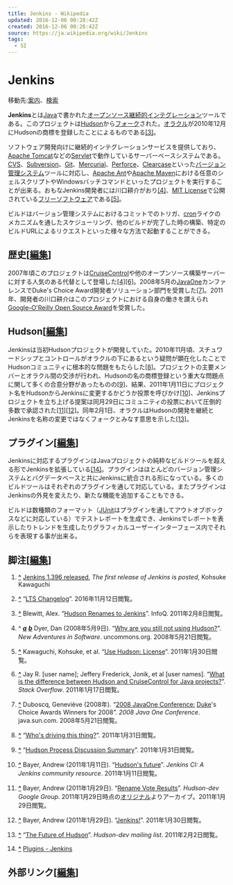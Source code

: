 ```yaml
---
title: Jenkins - Wikipedia
updated: 2016-12-06 00:28:42Z
created: 2016-12-06 00:28:42Z
source: https://ja.wikipedia.org/wiki/Jenkins
tags:
  - SI
---
```


# Jenkins

移動先:[案内](https://ja.wikipedia.org/wiki/Jenkins#mw-head)、[検索](https://ja.wikipedia.org/wiki/Jenkins#p-search)

**Jenkins**とは[Java](https://ja.wikipedia.org/wiki/Java)で書かれた[オープンソース](https://ja.wikipedia.org/wiki/%E3%82%AA%E3%83%BC%E3%83%97%E3%83%B3%E3%82%BD%E3%83%BC%E3%82%B9)[継続的インテグレーション](https://ja.wikipedia.org/wiki/%E7%B6%99%E7%B6%9A%E7%9A%84%E3%82%A4%E3%83%B3%E3%83%86%E3%82%B0%E3%83%AC%E3%83%BC%E3%82%B7%E3%83%A7%E3%83%B3)ツールである。このプロジェクトは[Hudson](https://ja.wikipedia.org/wiki/Hudson)から[フォーク](https://ja.wikipedia.org/wiki/%E3%83%95%E3%82%A9%E3%83%BC%E3%82%AF_(%E3%82%BD%E3%83%95%E3%83%88%E3%82%A6%E3%82%A7%E3%82%A2%E9%96%8B%E7%99%BA))された。[オラクル](https://ja.wikipedia.org/wiki/%E3%82%AA%E3%83%A9%E3%82%AF%E3%83%AB_(%E4%BC%81%E6%A5%AD))が2010年12月にHudsonの商標を登録したことによるものである[[3]](https://ja.wikipedia.org/wiki/Jenkins#cite_note-3)。

ソフトウェア開発向けに継続的インテグレーションサービスを提供しており、[Apache Tomcat](https://ja.wikipedia.org/wiki/Apache_Tomcat)などの[Servlet](https://ja.wikipedia.org/wiki/Java_Servlet)で動作しているサーバーベースシステムである。[CVS](https://ja.wikipedia.org/wiki/Concurrent_Versions_System)、[Subversion](https://ja.wikipedia.org/wiki/Apache_Subversion)、[Git](https://ja.wikipedia.org/wiki/Git)、[Mercurial](https://ja.wikipedia.org/wiki/Mercurial)、[Perforce](https://ja.wikipedia.org/wiki/Perforce)、[Clearcase](https://ja.wikipedia.org/wiki/Rational_ClearCase)といった[バージョン管理システム](https://ja.wikipedia.org/wiki/%E3%83%90%E3%83%BC%E3%82%B8%E3%83%A7%E3%83%B3%E7%AE%A1%E7%90%86%E3%82%B7%E3%82%B9%E3%83%86%E3%83%A0)ツールに対応し、[Apache Ant](https://ja.wikipedia.org/wiki/Apache_Ant)や[Apache Maven](https://ja.wikipedia.org/wiki/Apache_Maven)における任意のシェルスクリプトやWindowsバッチコマンドといったプロジェクトを実行することが出来る。おもなJenkins開発者には川口耕介がおり[[4]](https://ja.wikipedia.org/wiki/Jenkins#cite_note-dyer-4)、[MIT License](https://ja.wikipedia.org/wiki/MIT_License)で公開されている[フリーソフトウェア](https://ja.wikipedia.org/wiki/%E3%83%95%E3%83%AA%E3%83%BC%E3%82%BD%E3%83%95%E3%83%88%E3%82%A6%E3%82%A7%E3%82%A2)である[[5]](https://ja.wikipedia.org/wiki/Jenkins#cite_note-license-5)。

ビルドはバージョン管理システムにおけるコミットでのトリガ、[cron](https://ja.wikipedia.org/wiki/Cron)ライクのメカニズムを通したスケジューリング、他のビルドが完了した時の構築、特定のビルドURLによるリクエストといった様々な方法で起動することができる。

## 歴史[[編集](https://ja.wikipedia.org/w/index.php?title=Jenkins&action=edit&section=1)]

2007年頃このプロジェクトは[CruiseControl](https://ja.wikipedia.org/w/index.php?title=CruiseControl&action=edit&redlink=1)や他のオープンソース構築サーバーに対する人気のある代替として登場した[[4]](https://ja.wikipedia.org/wiki/Jenkins#cite_note-dyer-4)[[6]](https://ja.wikipedia.org/wiki/Jenkins#cite_note-stackoverflow-6)。2008年5月の[JavaOne](https://ja.wikipedia.org/wiki/JavaOne)カンファレンスでDuke's Choice Award開発者ソリューション部門を受賞した[[7]](https://ja.wikipedia.org/wiki/Jenkins#cite_note-javaone-7)。2011年、開発者の川口耕介はこのプロジェクトにおける自身の働きを讃えられ[Google–O'Reilly Open Source Award](https://ja.wikipedia.org/w/index.php?title=Google%E2%80%93O%27Reilly_Open_Source_Award&action=edit&redlink=1)を受賞した。

## Hudson[[編集](https://ja.wikipedia.org/w/index.php?title=Jenkins&action=edit&section=2)]

Jenkinsは当初Hudsonプロジェクトが開発していた。2010年11月頃、スチュワードシップとコントロールがオラクルの下にあるという疑問が顕在化したことでHudsonコミュニティに根本的な問題をもたらした[[8]](https://ja.wikipedia.org/wiki/Jenkins#cite_note-hudson-driving-8)。プロジェクトの主要メンバーとオラクル間の交渉が行われ、Hudsonの名の商標登録という重大な問題点に関して多くの合意分野があったものの[[9]](https://ja.wikipedia.org/wiki/Jenkins#cite_note-hudson-discussions-9)、結果、2011年1月11日にプロジェクト名をHudsonからJenkinsに変更するかどうか投票を呼びかけ[[10]](https://ja.wikipedia.org/wiki/Jenkins#cite_note-jenkins-rename-10)、Jenkinsプロジェクトを立ち上げる提案は同月29日にコミュニティの投票において圧倒的多数で承認された[[11]](https://ja.wikipedia.org/wiki/Jenkins#cite_note-jenkins-vote-11)[[12]](https://ja.wikipedia.org/wiki/Jenkins#cite_note-jenkins-vote-announce-12)。同年2月1日、オラクルはHudsonの開発を継続とJenkinsを名称の変更ではなくフォークとみなす意思を示した[[13]](https://ja.wikipedia.org/wiki/Jenkins#cite_note-oracle-future-hudson-13)。

## プラグイン[[編集](https://ja.wikipedia.org/w/index.php?title=Jenkins&action=edit&section=3)]

Jenkinsに対応するプラグインはJavaプロジェクトの純粋なビルドツールを超える形でJenkinsを拡張している[[14]](https://ja.wikipedia.org/wiki/Jenkins#cite_note-14)。プラグインはほとんどのバージョン管理システムとバグデータベースと共にJenkinsに統合される形になっている。多くのビルドツールはそれぞれのプラグインを通して対応している。またプラグインはJenkinsの外見を変えたり、新たな機能を追加することもできる。

ビルドは数種類のフォーマット（[JUnit](https://ja.wikipedia.org/wiki/JUnit)はプラグインを通してアウトオブボックスなどに対応している）でテストレポートを生成でき、Jenkinsでレポートを表示したりトレンドを生成したりグラフィカルユーザーインターフェース内でそれらを表現する事が出来る。

## 脚注[[編集](https://ja.wikipedia.org/w/index.php?title=Jenkins&action=edit&section=4)]

1. **[^](https://ja.wikipedia.org/wiki/Jenkins#cite_ref-1)**  [Jenkins 1.396 released](http://jenkins.361315.n4.nabble.com/Jenkins-1-396-released-td3257106.html), *The first release of Jenkins is posted*, Kohsuke Kawaguchi

2. **[^](https://ja.wikipedia.org/wiki/Jenkins#cite_ref-2)**  “[LTS Changelog](https://jenkins.io/changelog-stable/)”. 2016年11月12日閲覧。

3. **[^](https://ja.wikipedia.org/wiki/Jenkins#cite_ref-3)**  Blewitt, Alex. “[Hudson Renames to Jenkins](http://www.infoq.com/news/2011/01/jenkins)”. InfoQ. 2011年2月8日閲覧。

4. ^ [***a***](https://ja.wikipedia.org/wiki/Jenkins#cite_ref-dyer_4-0)  [***b***](https://ja.wikipedia.org/wiki/Jenkins#cite_ref-dyer_4-1)  Dyer, Dan (2008年5月9日). “[Why are you still not using Hudson?](http://blog.uncommons.org/2008/05/09/why-are-you-still-not-using-hudson/)”. *New Adventures in Software*. uncommons.org. 2008年5月21日閲覧。

5. **[^](https://ja.wikipedia.org/wiki/Jenkins#cite_ref-license_5-0)**  Kawaguchi, Kohsuke, et al. “[Use Hudson: License](http://hudson.gotdns.com/wiki/display/HUDSON/Use+Hudson#UseHudson-License)”. 2011年1月30日閲覧。

6. **[^](https://ja.wikipedia.org/wiki/Jenkins#cite_ref-stackoverflow_6-0)**  Jay R. [user name]; Jeffery Frederick, Jonik, et al [user names]. “[What is the difference between Hudson and CruiseControl for Java projects?](http://stackoverflow.com/questions/604385/what-is-the-difference-between-hudson-and-cruisecontrol-for-java-projects)”. *Stack Overflow*. 2011年1月17日閲覧。

7. **[^](https://ja.wikipedia.org/wiki/Jenkins#cite_ref-javaone_7-0)**  Duboscq, Geneviève (2008年). “[2008 JavaOne Conference:](http://java.sun.com/javaone/sf/2008/articles/2008dukeschoiceawards.jsp)  [Duke](https://ja.wikipedia.org/wiki/Java)'s Choice Awards Winners for 2008”. *2008 Java One Conference*. java.sun.com. 2008年5月21日閲覧。

8. **[^](https://ja.wikipedia.org/wiki/Jenkins#cite_ref-hudson-driving_8-0)**  “[Who's driving this thing?](http://hudson-labs.org/content/whos-driving-thing)”. 2011年1月31日閲覧。

9. **[^](https://ja.wikipedia.org/wiki/Jenkins#cite_ref-hudson-discussions_9-0)**  “[Hudson Process Discussion Summary](http://hudson-ci.org/docs/process_summary.html)”. 2011年1月31日閲覧。

10. **[^](https://ja.wikipedia.org/wiki/Jenkins#cite_ref-jenkins-rename_10-0)**  Bayer, Andrew (2011年1月11日). “[Hudson's future](http://jenkins-ci.org/content/hudsons-future)”. *Jenkins CI: A Jenkins community resource*. 2011年1月11日閲覧。

11. **[^](https://ja.wikipedia.org/wiki/Jenkins#cite_ref-jenkins-vote_11-0)**  Bayer, Andrew (2011年1月29日). “[Rename Vote Results](http://hudson.361315.n4.nabble.com/Rename-Vote-Results-tp3246526p3246526.html)”. *Hudson-dev Google Group*. 2011年1月29日時点の[オリジナル](http://groups.google.com/group/hudson-dev/browse_thread/thread/7d540f26ec249a6c)よりアーカイブ。2011年1月29日閲覧。

12. **[^](https://ja.wikipedia.org/wiki/Jenkins#cite_ref-jenkins-vote-announce_12-0)**  Bayer, Andrew (2011年1月29日). “[Jenkins!](http://jenkins-ci.org/content/jenkins)”. 2011年1月30日閲覧。

13. **[^](https://ja.wikipedia.org/wiki/Jenkins#cite_ref-oracle-future-hudson_13-0)**  “[The Future of Hudson](http://java.net/projects/hudson/lists/dev/archive/2011-02/message/0)”. *Hudson-dev mailing list*. 2011年2月2日閲覧。

14. **[^](https://ja.wikipedia.org/wiki/Jenkins#cite_ref-14)**  [Plugins - Jenkins](https://wiki.jenkins-ci.org/display/JENKINS/Plugins)

## 外部リンク[[編集](https://ja.wikipedia.org/w/index.php?title=Jenkins&action=edit&section=5)]